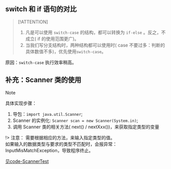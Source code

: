 ## switch 和 if 语句的对比

> [!ATTENTION]
> 1. 凡是可以使用 `switch-case` 的结构，都可以转换为 `if-else` 。反之，不成立( if 的使用范围更广)。
> 2. 当我们写分支结构时，两种结构都可以使用时( case 不要过多：判断的具体数值不多)，优先使用`switch-case`。

原因：`switch-case` 执行效率稍高。

## 补充：Scanner 类的使用

> [!NOTE]
> 具体实现步骤：
> 1. 导包：`import java.util.Scanner`;
> 2. Scanner 的实例化: `Scanner scan = new Scanner(System.in)`;
> 3. 调用 Scanner 类的相关方法( next() / nextXxx())，来获取指定类型的变量

 
!> 注意：
需要根据相应的方法，来输入指定类型的值。  
如果输入的数据类型与要求的类型不匹配时，会报异常：InputMisMatchException，导致程序终止。

[见code-ScannerTest]()​
